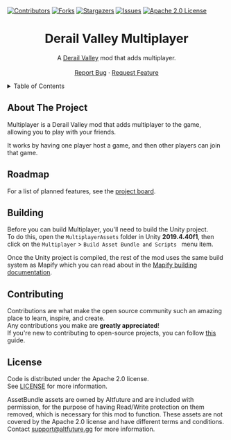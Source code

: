 ﻿[![Contributors][contributors-shield]][contributors-url]
[![Forks][forks-shield]][forks-url]
[![Stargazers][stars-shield]][stars-url]
[![Issues][issues-shield]][issues-url]
[![Apache 2.0 License][license-shield]][license-url]




<!-- PROJECT LOGO -->
<div align="center">
  <h1>Derail Valley Multiplayer</h1>
  <p>
    A <a href="https://store.steampowered.com/app/588030">Derail Valley</a> mod that adds multiplayer.
    <br />
    <br />
    <a href="https://github.com/Insprill/dv-multiplayer/issues">Report Bug</a>
    ·
    <a href="https://github.com/Insprill/dv-multiplayer/issues">Request Feature</a>
  </p>
</div>




<!-- TABLE OF CONTENTS -->
<details>
  <summary>Table of Contents</summary>
  <ol>
    <li><a href="#about-the-project">About The Project</a></li>
    <li><a href="#roadmap">Roadmap</a></li>
    <li><a href="#building">Building</a></li>
    <li><a href="#contributing">Contributing</a></li>
    <li><a href="#license">License</a></li>
  </ol>
</details>




<!-- ABOUT THE PROJECT -->

## About The Project

Multiplayer is a Derail Valley mod that adds multiplayer to the game, allowing you to play with your friends.

It works by having one player host a game, and then other players can join that game.




<!-- Roadmap -->

## Roadmap

For a list of planned features, see the [project board][project-board-url].




<!-- BUILDING -->

## Building

Before you can build Multiplayer, you'll need to build the Unity project.  
To do this, open the `MultiplayerAssets` folder in Unity **2019.4.40f1**, then click on the `Multiplayer` > `Build Asset Bundle and Scripts ` menu item.

Once the Unity project is compiled, the rest of the mod uses the same build system as Mapify which you can read about in the [Mapify building documentation][mapify-building-docs].




<!-- CONTRIBUTING -->

## Contributing

Contributions are what make the open source community such an amazing place to learn, inspire, and create.  
Any contributions you make are **greatly appreciated**!  
If you're new to contributing to open-source projects, you can follow [this][contributing-quickstart-url] guide.




<!-- LICENSE -->

## License

Code is distributed under the Apache 2.0 license.  
See [LICENSE][license-url] for more information.

AssetBundle assets are owned by Altfuture and are included with permission, for the purpose of having Read/Write protection on them removed, which is necessary for this mod to function.
These assets are not covered by the Apache 2.0 license and have different terms and conditions. Contact [support@altfuture.gg][altfuture-support-email-url] for more information.




<!-- MARKDOWN LINKS & IMAGES -->
<!-- https://www.markdownguide.org/basic-syntax/#reference-style-links -->

[contributors-shield]: https://img.shields.io/github/contributors/Insprill/dv-multiplayer.svg?style=for-the-badge
[contributors-url]: https://github.com/Insprill/dv-multiplayer/graphs/contributors
[forks-shield]: https://img.shields.io/github/forks/Insprill/dv-multiplayer.svg?style=for-the-badge
[forks-url]: https://github.com/Insprill/dv-multiplayer/network/members
[stars-shield]: https://img.shields.io/github/stars/Insprill/dv-multiplayer.svg?style=for-the-badge
[stars-url]: https://github.com/Insprill/dv-multiplayer/stargazers
[issues-shield]: https://img.shields.io/github/issues/Insprill/dv-multiplayer.svg?style=for-the-badge
[issues-url]: https://github.com/Insprill/dv-multiplayer/issues
[license-shield]: https://img.shields.io/github/license/Insprill/dv-multiplayer.svg?style=for-the-badge
[license-url]: https://github.com/Insprill/dv-multiplayer/blob/master/LICENSE
[altfuture-support-email-url]: mailto:support@altfuture.gg
[contributing-quickstart-url]: https://docs.github.com/en/get-started/quickstart/contributing-to-projects
[asset-studio-url]: https://github.com/Perfare/AssetStudio
[mapify-building-docs]: https://dv-mapify.readthedocs.io/en/latest/contributing/building/
[project-board-url]: https://github.com/users/Insprill/projects/8

